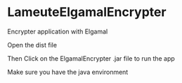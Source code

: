 # LameuteElgamalEncrypter
Encrypter application with Elgamal


Open the dist file 

Then Click on the ElgamalEncrypter .jar file to run the app

Make sure you have the java environment
